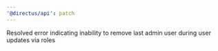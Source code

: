 ```yaml
---
'@directus/api': patch
---
```


Resolved error indicating inability to remove last admin user during user updates via roles
